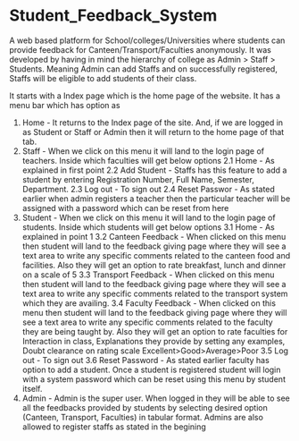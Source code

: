 # Student_Feedback_System
A web based platform for School/colleges/Universities where students can provide feedback for Canteen/Transport/Faculties anonymously.
It was developed by having in mind the hierarchy of college as Admin > Staff > Students. Meaning Admin can add Staffs and on successfully registered, Staffs will be eligible to add students of their class.

It starts with a Index page which is the home page of the website. It has a menu bar which has option as
1. Home - It returns to the Index page of the site. And, if we are logged in as Student or Staff or Admin then it will return to the home page of that tab.
2. Staff - When we click on this menu it will land to the login page of teachers. Inside which faculties will get below options
  2.1 Home - As explained in first point
  2.2 Add Student - Staffs has this feature to add a student by entering Registration Number, Full Name, Semester, Department.
  2.3 Log out - To sign out
  2.4 Reset Passwor - As stated earlier when admin registers a teacher then the particular teacher will be assigned with a password which can be reset from here
3. Student - When we click on this menu it will land to the login page of students. Inside which students will get below options
  3.1 Home - As explained in point 1
  3.2 Canteen Feedback - When clicked on this menu then student will land to the feedback giving page where they will see a text area to write any specific comments related to the canteen food and facilities. Also they will get an option to rate breakfast, lunch and dinner on a scale of 5
  3.3 Transport Feedback - When clicked on this menu then student will land to the feedback giving page where they will see a text area to write any specific comments related to the transport system which they are availing.
  3.4 Faculty Feedback - When clicked on this menu then student will land to the feedback giving page where they will see a text area to write any specific comments related to the faculty they are being taught by. Also they will get an option to rate faculties for Interaction in class, Explanations they provide by setting any examples, Doubt clearance on rating scale Excellent>Good>Average>Poor
  3.5 Log out - To sign out
  3.6 Reset Password - As stated earlier faculty has option to add a student. Once a student is registered student will login with a system password which can be reset using this menu by student itself.
4. Admin - Admin is the super user. When logged in they will be able to see all the feedbacks provided by students by selecting desired option (Canteen, Transport, Faculties) in tabular format. Admins are also allowed to register staffs as stated in the begining


